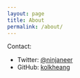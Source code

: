 ```yaml
---
layout: page
title: About
permalink: /about/
---
```


Contact:
* Twitter: [@ninjaneer](https://twitter.com/ninjaneer)
* GitHub: [kolkheang](https://github.com/kolkheang)
